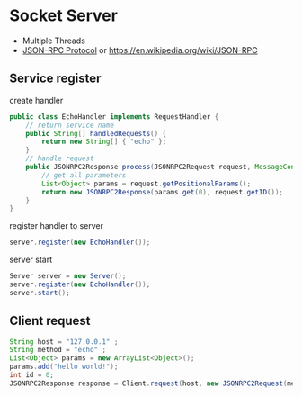 # Socket Server

- Multiple Threads
- [JSON-RPC Protocol](http://www.jsonrpc.org/specification) or https://en.wikipedia.org/wiki/JSON-RPC

## Service register

create handler

```java
public class EchoHandler implements RequestHandler {
	// return service name
	public String[] handledRequests() {
		return new String[] { "echo" };
	}
	// handle request
	public JSONRPC2Response process(JSONRPC2Request request, MessageContext requestCtx) {
		// get all parameters
		List<Object> params = request.getPositionalParams();
		return new JSONRPC2Response(params.get(0), request.getID());
	}
}
```

register handler to server

```java
server.register(new EchoHandler());
```

server start

```java
Server server = new Server();
server.register(new EchoHandler());
server.start();
```

## Client request

```Java
String host = "127.0.0.1" ;
String method = "echo" ;
List<Object> params = new ArrayList<Object>();
params.add("hello world!");
int id = 0;
JSONRPC2Response response = Client.request(host, new JSONRPC2Request(method, params, id));
```
